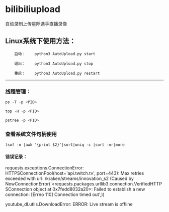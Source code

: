 # bilibiliupload

自动录制上传星际选手直播录像

## Linux系统下使用方法：

        启动：    python3 AutoUpload.py start

        退出：    python3 AutoUpload.py stop

        重启：    python3 AutoUpload.py restart
***

### 线程管理：

```s
ps -T -p <PID>

top -H -p <PID>

pstree -p <PID>
```

### 查看系统文件句柄使用

`lsof -n |awk '{print $2}'|sort|uniq -c |sort -nr|more`

#### 错误记录：

requests.exceptions.ConnectionError: HTTPSConnectionPool(host='api.twitch.tv', port=443): Max retries exceeded with url: /kraken/streams/innovation_s2 (Caused by NewConnectionError('<requests.packages.urllib3.connection.VerifiedHTTPSConnection object at 0x7fedd8032a20>: Failed to establish a new connection: [Errno 110] Connection timed out',))

youtube_dl.utils.DownloadError: ERROR: Live stream is offline